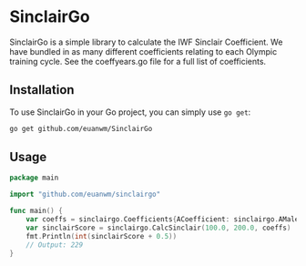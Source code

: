 # SinclairGo

SinclairGo is a simple library to calculate the IWF Sinclair Coefficient. We have bundled in as many different coefficients relating to each Olympic training cycle. See the coeffyears.go file for a full list of coefficients. 

## Installation

To use SinclairGo in your Go project, you can simply use `go get`:

```bash
go get github.com/euanwm/SinclairGo
```

## Usage
```go
package main

import "github.com/euanwm/sinclairgo"

func main() {
    var coeffs = sinclairgo.Coefficients{ACoefficient: sinclairgo.AMale2021, BCoefficient: sinclairgo.BMale2021}
    var sinclairScore = sinclairgo.CalcSinclair(100.0, 200.0, coeffs)
    fmt.Println(int(sinclairScore + 0.5))
    // Output: 229
}
```
